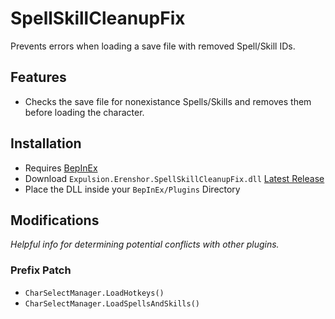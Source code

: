 # SpellSkillCleanupFix
Prevents errors when loading a save file with removed Spell/Skill IDs.

## Features
- Checks the save file for nonexistance Spells/Skills and removes them before loading the character.

## Installation
- Requires [BepInEx](https://github.com/BepInEx/BepInEx)
- Download `Expulsion.Erenshor.SpellSkillCleanupFix.dll` [Latest Release](https://github.com/iExpulsion/Expulsion.Erenshor.SpellSkillCleanupFix/releases/latest)
- Place the DLL inside your `BepInEx/Plugins` Directory

## Modifications
*Helpful info for determining potential conflicts with other plugins.*
### Prefix Patch
- `CharSelectManager.LoadHotkeys()`
- `CharSelectManager.LoadSpellsAndSkills()`
